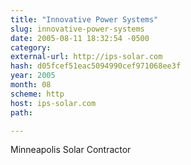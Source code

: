 ```yaml
---
title: "Innovative Power Systems"
slug: innovative-power-systems
date: 2005-08-11 18:32:54 -0500
category: 
external-url: http://ips-solar.com
hash: d05fcef51eac5094990cef971068ee3f
year: 2005
month: 08
scheme: http
host: ips-solar.com
path: 

---
```


Minneapolis Solar Contractor
